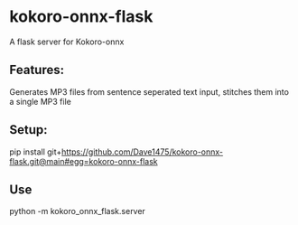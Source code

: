# kokoro-onnx-flask

A flask server for Kokoro-onnx

## Features:
Generates MP3 files from sentence seperated text input, stitches them into a single MP3 file

## Setup:
pip install git+https://github.com/Dave1475/kokoro-onnx-flask.git@main#egg=kokoro-onnx-flask

## Use
python -m kokoro_onnx_flask.server
